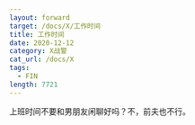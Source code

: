 ```yaml
---
layout: forward
target: /docs/X/工作时间
title: 工作时间
date: 2020-12-12
category: X战警
cat_url: /docs/X
tags: 
  - FIN
length: 7721
---
```


上班时间不要和男朋友闲聊好吗？不，前夫也不行。
